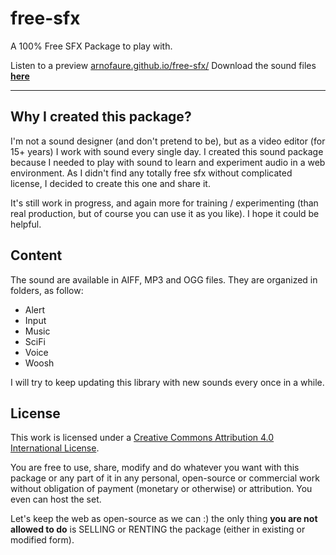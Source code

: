 # free-sfx
A 100% Free SFX Package to play with.

Listen to a preview [arnofaure.github.io/free-sfx/](https://arnofaure.github.io/free-sfx/)
Download the sound files [**here**](https://studionora.ca/Download/s-f-x/Free%20SFX%20Package.zip)

---

Why I created this package?
---
I'm not a sound designer (and don't pretend to be), but as a video editor (for 15+ years) I work with sound every single day. I created this sound package because I needed to play with sound to learn and experiment audio in a web environment. As I didn't find any totally free sfx without complicated license, I decided to create this one and share it.

It's still work in progress, and again more for training / experimenting (than real production, but of course you can use it as you like). I hope it could be helpful.

Content
---
The sound are available in AIFF, MP3 and OGG files. They are organized in folders, as follow:

- Alert
- Input
- Music
- SciFi
- Voice
- Woosh

I will try to keep updating this library with new sounds every once in a while.

License
---
This work is licensed under a [Creative Commons Attribution 4.0 International License](http://creativecommons.org/licenses/by/4.0/).

You are free to use, share, modify and do whatever you want with this package or any part of it in any personal, open-source or commercial work without obligation of payment (monetary or otherwise) or attribution. You even can host the set.

Let's keep the web as open-source as we can :) the only thing **you are not allowed to do** is SELLING or RENTING the package (either in existing or modified form).
